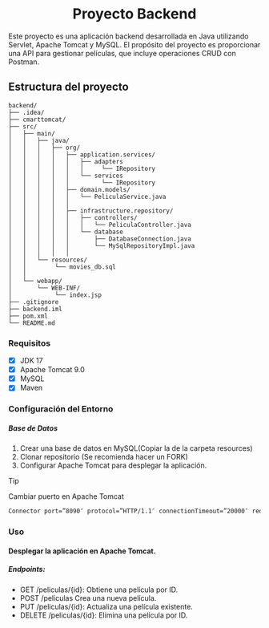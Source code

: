 <h1 align="center">Proyecto Backend</h1>

<p>Este proyecto es una aplicación backend desarrollada en Java utilizando Servlet, Apache Tomcat y MySQL. 
El propósito del proyecto es proporcionar una API para gestionar películas, que incluye operaciones CRUD con Postman.</p>


## Estructura del proyecto
```
backend/
├── .idea/
├── cmarttomcat/
├── src/
│   ├── main/
│   │   ├── java/
│   │   │   ├── org/
│   │   │   │   ├── application.services/
│   │   │   │   │   ├── adapters
│   │   │   │   │   │     └── IRepository
│   │   │   │   │   └── services
│   │   │   │   │         └── IRepository
│   │   │   │   ├── domain.models/
│   │   │   │   │   └── PeliculaService.java
│   │   │   │   │  
│   │   │   │   ├── infrastructure.repository/
│   │   │   │   │   ├── controllers/
│   │   │   │   │   │   └── PeliculaController.java
│   │   │   │   │   └── database
│   │   │   │   │       ├── DatabaseConnection.java
│   │   │   │   │       └── MySqlRepositoryImpl.java
│   │   │   │   │       
│   │   └── resources/
│   │        └── movies_db.sql
│   │           
│   └── webapp/
│       └── WEB-INF/
│            └── index.jsp
├── .gitignore
├── backend.iml
├── pom.xml
└── README.md
```

### Requisitos

- [x] JDK 17
- [x] Apache Tomcat 9.0
- [x] MySQL
- [x] Maven

### Configuración del Entorno
##### Base de Datos

 1. Crear una base de datos en MySQL(Copiar la de la carpeta resources)
 2. Clonar repositorio (Se recomienda hacer un FORK)
 3. Configurar Apache Tomcat para desplegar la aplicación.

> [!TIP]
> Cambiar puerto en Apache Tomcat

```dtd
Connector port=”8090″ protocol=”HTTP/1.1″ connectionTimeout=”20000″ redirectPort=”8443″
```


### Uso
#### Desplegar la aplicación en Apache Tomcat.
##### Endpoints:

* GET /peliculas/{id}: Obtiene una película por ID.
* POST /peliculas Crea una nueva película.
* PUT /peliculas/{id}: Actualiza una película existente.
* DELETE /peliculas/{id}: Elimina una película por ID.
